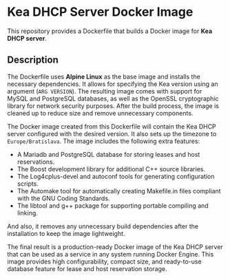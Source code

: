 # Kea DHCP Server Docker Image

This repository provides a Dockerfile that builds a Docker image for **Kea DHCP server**.

## Description

The Dockerfile uses **Alpine Linux** as the base image and installs the necessary dependencies. It allows for specifying the Kea version using an argument (`ARG VERSION`). The resulting image comes with support for MySQL and PostgreSQL databases, as well as the OpenSSL cryptographic library for network security purposes. After the build process, the image is cleaned up to reduce size and remove unnecessary components.

The Docker image created from this Dockerfile will contain the Kea DHCP server configured with the desired version. It also sets up the timezone to `Europe/Bratislava`. The image includes the following extra features:

- A Mariadb and PostgreSQL database for storing leases and host reservations.
- The Boost development library for additional C++ source libraries.
- The Log4cplus-devel and autoconf tools for generating configuration scripts.
- The Automake tool for automatically creating Makefile.in files compliant with the GNU Coding Standards.
- The libtool and g++ package for supporting portable compiling and linking.

And also, it removes any unnecessary build dependencies after the installation to keep the image lightweight.

The final result is a production-ready Docker image of the Kea DHCP server that can be used as a service in any system running Docker Engine. This image provides high configurability, compact size, and ready-to-use database feature for lease and host reservation storage.
